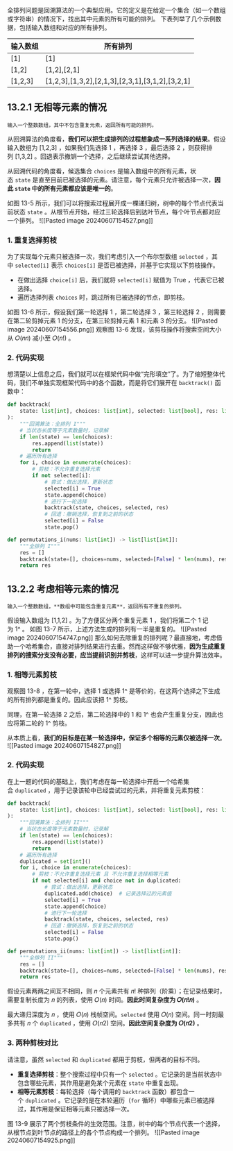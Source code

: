 全排列问题是回溯算法的一个典型应用。它的定义是在给定一个集合（如一个数组或字符串）的情况下，找出其中元素的所有可能的排列。
下表列举了几个示例数据，包括输入数组和对应的所有排列。

| 输入数组    | 所有排列                                            |
| ------- | ----------------------------------------------- |
| [1]     | [1]                                             |
| [1,2]   | [1,2],[2,1]                                     |
| [1,2,3] | [1,2,3],[1,3,2],[2,1,3],[2,3,1],[3,1,2],[3,2,1] |

## 13.2.1 无相等元素的情况
```ad-question
输入一个整数数组，其中不包含重复元素，返回所有可能的排列。
```

从回溯算法的角度看，**我们可以把生成排列的过程想象成一系列选择的结果**。假设输入数组为 [1,2,3] ，如果我们先选择 1 ，再选择 3 ，最后选择 2 ，则获得排列 [1,3,2] 。回退表示撤销一个选择，之后继续尝试其他选择。

从回溯代码的角度看，候选集合 `choices` 是输入数组中的所有元素，状态 `state` 是直至目前已被选择的元素。请注意，每个元素只允许被选择一次，**因此 `state` 中的所有元素都应该是唯一的**。

如图 13-5 所示，我们可以将搜索过程展开成一棵递归树，树中的每个节点代表当前状态 `state` 。从根节点开始，经过三轮选择后到达叶节点，每个叶节点都对应一个排列。
![[Pasted image 20240607154527.png]]

### 1. 重复选择剪枝
为了实现每个元素只被选择一次，我们考虑引入一个布尔型数组 `selected` ，其中 `selected[i]` 表示 `choices[i]` 是否已被选择，并基于它实现以下剪枝操作。
- 在做出选择 `choice[i]` 后，我们就将 `selected[i]` 赋值为 True ，代表它已被选择。
- 遍历选择列表 `choices` 时，跳过所有已被选择的节点，即剪枝。

如图 13-6 所示，假设我们第一轮选择 1 ，第二轮选择 3 ，第三轮选择 2 ，则需要在第二轮剪掉元素 1 的分支，在第三轮剪掉元素 1 和元素 3 的分支。
![[Pasted image 20240607154556.png]]
观察图 13-6 发现，该剪枝操作将搜索空间大小从 𝑂(𝑛𝑛) 减小至 𝑂(𝑛!) 。

### 2. 代码实现
想清楚以上信息之后，我们就可以在框架代码中做“完形填空”了。为了缩短整体代码，我们不单独实现框架代码中的各个函数，而是将它们展开在 `backtrack()` 函数中：
```python
def backtrack(
    state: list[int], choices: list[int], selected: list[bool], res: list[list[int]]
):
    """回溯算法：全排列 I"""
    # 当状态长度等于元素数量时，记录解
    if len(state) == len(choices):
        res.append(list(state))
        return
    # 遍历所有选择
    for i, choice in enumerate(choices):
        # 剪枝：不允许重复选择元素
        if not selected[i]:
            # 尝试：做出选择，更新状态
            selected[i] = True
            state.append(choice)
            # 进行下一轮选择
            backtrack(state, choices, selected, res)
            # 回退：撤销选择，恢复到之前的状态
            selected[i] = False
            state.pop()

def permutations_i(nums: list[int]) -> list[list[int]]:
    """全排列 I"""
    res = []
    backtrack(state=[], choices=nums, selected=[False] * len(nums), res=res)
    return res
```

## 13.2.2 考虑相等元素的情况
```ad-question
输入一个整数数组，**数组中可能包含重复元素**，返回所有不重复的排列。
```
假设输入数组为 \[1,1,2\] 。为了方便区分两个重复元素 1 ，我们将第二个 1 记为 1^ 。
如图 13-7 所示，上述方法生成的排列有一半是重复的。
![[Pasted image 20240607154747.png]]
那么如何去除重复的排列呢？最直接地，考虑借助一个哈希集合，直接对排列结果进行去重。然而这样做不够优雅，**因为生成重复排列的搜索分支没有必要，应当提前识别并剪枝**，这样可以进一步提升算法效率。

### 1. 相等元素剪枝
观察图 13-8 ，在第一轮中，选择 1 或选择 1^ 是等价的，在这两个选择之下生成的所有排列都是重复的。因此应该把 1^ 剪枝。

同理，在第一轮选择 2 之后，第二轮选择中的 1 和 1^ 也会产生重复分支，因此也应将第二轮的 1^ 剪枝。

从本质上看，**我们的目标是在某一轮选择中，保证多个相等的元素仅被选择一次**。
![[Pasted image 20240607154827.png]]

### 2. 代码实现
在上一题的代码的基础上，我们考虑在每一轮选择中开启一个哈希集合 `duplicated` ，用于记录该轮中已经尝试过的元素，并将重复元素剪枝：
```python
def backtrack(
    state: list[int], choices: list[int], selected: list[bool], res: list[list[int]]
):
    """回溯算法：全排列 II"""
    # 当状态长度等于元素数量时，记录解
    if len(state) == len(choices):
        res.append(list(state))
        return
    # 遍历所有选择
    duplicated = set[int]()
    for i, choice in enumerate(choices):
        # 剪枝：不允许重复选择元素 且 不允许重复选择相等元素
        if not selected[i] and choice not in duplicated:
            # 尝试：做出选择，更新状态
            duplicated.add(choice)  # 记录选择过的元素值
            selected[i] = True
            state.append(choice)
            # 进行下一轮选择
            backtrack(state, choices, selected, res)
            # 回退：撤销选择，恢复到之前的状态
            selected[i] = False
            state.pop()

def permutations_ii(nums: list[int]) -> list[list[int]]:
    """全排列 II"""
    res = []
    backtrack(state=[], choices=nums, selected=[False] * len(nums), res=res)
    return res
```
假设元素两两之间互不相同，则 𝑛 个元素共有 𝑛! 种排列（阶乘）；在记录结果时，需要复制长度为 𝑛 的列表，使用 𝑂(𝑛) 时间。**因此时间复杂度为 𝑂(𝑛!𝑛)** 。

最大递归深度为 𝑛 ，使用 𝑂(𝑛) 栈帧空间。`selected` 使用 𝑂(𝑛) 空间。同一时刻最多共有 𝑛 个 `duplicated` ，使用 𝑂(𝑛2) 空间。**因此空间复杂度为 𝑂(𝑛2)** 。

### 3. 两种剪枝对比
请注意，虽然 `selected` 和 `duplicated` 都用于剪枝，但两者的目标不同。
- **重复选择剪枝**：整个搜索过程中只有一个 `selected` 。它记录的是当前状态中包含哪些元素，其作用是避免某个元素在 `state` 中重复出现。
- **相等元素剪枝**：每轮选择（每个调用的 `backtrack` 函数）都包含一个 `duplicated` 。它记录的是在本轮遍历（`for` 循环）中哪些元素已被选择过，其作用是保证相等元素只被选择一次。

图 13-9 展示了两个剪枝条件的生效范围。注意，树中的每个节点代表一个选择，从根节点到叶节点的路径上的各个节点构成一个排列。
![[Pasted image 20240607154925.png]]

